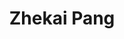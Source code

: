 ---
title: "Zhekai Pang"
first_name: Zhekai
last_name: Pang
role: PhD Student
organizations:
  - name: Universitat Pompeu Fabra
user_groups:
  - Grad Students
---